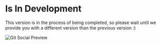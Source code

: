 # Is In Development
This version is in the process of being completed, so please wait until we provide you with a different version than the previous version :)

![Git Social Preview](https://user-images.githubusercontent.com/93382556/148672173-402d1f21-05a7-4f0d-bdff-5c1b510469de.jpg)
